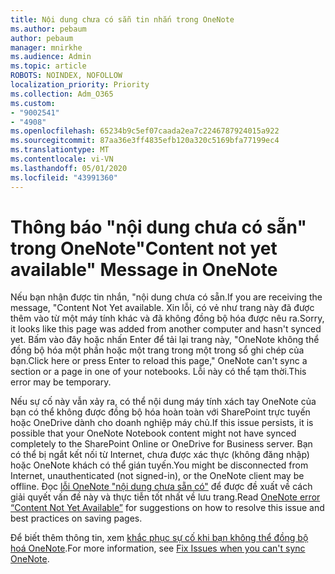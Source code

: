 ```yaml
---
title: Nội dung chưa có sẵn tin nhắn trong OneNote
ms.author: pebaum
author: pebaum
manager: mnirkhe
ms.audience: Admin
ms.topic: article
ROBOTS: NOINDEX, NOFOLLOW
localization_priority: Priority
ms.collection: Adm_O365
ms.custom:
- "9002541"
- "4908"
ms.openlocfilehash: 65234b9c5ef07caada2ea7c2246787924015a922
ms.sourcegitcommit: 87aa36e3ff4835efb120a320c5169bfa77199ec4
ms.translationtype: MT
ms.contentlocale: vi-VN
ms.lasthandoff: 05/01/2020
ms.locfileid: "43991360"
---
```

# <a name="content-not-yet-available-message-in-onenote"></a><span data-ttu-id="04fa1-102">Thông báo "nội dung chưa có sẵn" trong OneNote</span><span class="sxs-lookup"><span data-stu-id="04fa1-102">"Content not yet available" Message in OneNote</span></span>

<span data-ttu-id="04fa1-103">Nếu bạn nhận được tin nhắn, "nội dung chưa có sẵn.</span><span class="sxs-lookup"><span data-stu-id="04fa1-103">If you are receiving the message, "Content Not Yet available.</span></span> <span data-ttu-id="04fa1-104">Xin lỗi, có vẻ như trang này đã được thêm vào từ một máy tính khác và đã không đồng bộ hóa được nêu ra.</span><span class="sxs-lookup"><span data-stu-id="04fa1-104">Sorry, it looks like this page was added from another computer and hasn't synced yet.</span></span> <span data-ttu-id="04fa1-105">Bấm vào đây hoặc nhấn Enter để tải lại trang này, "OneNote không thể đồng bộ hóa một phần hoặc một trang trong một trong sổ ghi chép của bạn.</span><span class="sxs-lookup"><span data-stu-id="04fa1-105">Click here or press Enter to reload this page," OneNote can't sync a section or a page in one of your notebooks.</span></span> <span data-ttu-id="04fa1-106">Lỗi này có thể tạm thời.</span><span class="sxs-lookup"><span data-stu-id="04fa1-106">This error may be temporary.</span></span>

<span data-ttu-id="04fa1-107">Nếu sự cố này vẫn xảy ra, có thể nội dung máy tính xách tay OneNote của bạn có thể không được đồng bộ hóa hoàn toàn với SharePoint trực tuyến hoặc OneDrive dành cho doanh nghiệp máy chủ.</span><span class="sxs-lookup"><span data-stu-id="04fa1-107">If this issue persists, it is possible that your OneNote Notebook content might not have synced completely to the SharePoint Online or OneDrive for Business server.</span></span> <span data-ttu-id="04fa1-108">Bạn có thể bị ngắt kết nối từ Internet, chưa được xác thực (không đăng nhập) hoặc OneNote khách có thể gián tuyến.</span><span class="sxs-lookup"><span data-stu-id="04fa1-108">You might be disconnected from Internet, unauthenticated (not signed-in), or the OneNote client may be offline.</span></span> <span data-ttu-id="04fa1-109">Đọc [lỗi OneNote "nội dung chưa sẵn có"](https://docs.microsoft.com/office/troubleshoot/onenote/onenote-error-content-not-yet-available) để được đề xuất về cách giải quyết vấn đề này và thực tiễn tốt nhất về lưu trang.</span><span class="sxs-lookup"><span data-stu-id="04fa1-109">Read [OneNote error “Content Not Yet Available”](https://docs.microsoft.com/office/troubleshoot/onenote/onenote-error-content-not-yet-available) for suggestions on how to resolve this issue and best practices on saving pages.</span></span>

<span data-ttu-id="04fa1-110">Để biết thêm thông tin, xem [khắc phục sự cố khi bạn không thể đồng bộ hoá OneNote](https://support.office.com/article/Fix-issues-when-you-can-t-sync-OneNote-299495ef-66d1-448f-90c1-b785a6968d45).</span><span class="sxs-lookup"><span data-stu-id="04fa1-110">For more information, see [Fix Issues when you can't sync OneNote](https://support.office.com/article/Fix-issues-when-you-can-t-sync-OneNote-299495ef-66d1-448f-90c1-b785a6968d45).</span></span>
